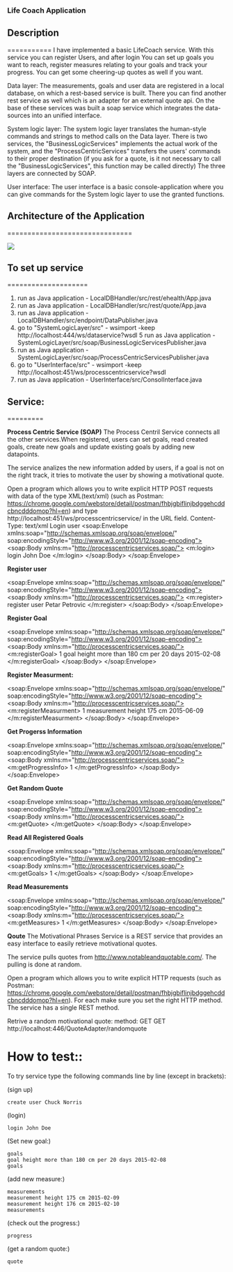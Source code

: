 ### Life Coach Application


## Description
===========
I have implemented a basic LifeCoach service. With this service you can register Users, and after login
You can set up goals you want to reach, register measures relating to your goals and track your progress.
You can get some cheering-up quotes as well if you want.

Data layer:
The measurements, goals and user data are registered in a local database,  on which a rest-based service 
is built. There you can find another rest service as well which is an adapter for an external quote api. On 
the base of these services was built a soap service which integrates the data-sources into an unified interface.

System logic layer:
The system logic layer translates the human-style commands and strings to method calls on the Data layer. There is two 
services, the "BusinessLogicServices" implements the actual work of the system, and the "ProcessCentricServices"
transfers the users' commands to their proper destination (if you ask for a quote, is it not necessary to call
the "BusinessLogicServices", this function may be called  directly)
The three layers are connected by SOAP. 
 
User interface:
The user interface is a basic console-application where you can give commands 
for the System logic layer to use the granted functions. 

## Architecture of the Application
===============================

![]({{site.baseurl}}/http://oi57.tinypic.com/33m0dxv.jpg)


## To set up service
====================
  
1. run as Java application - LocalDBHandler/src/rest/ehealth/App.java 
2. run as Java application - LocalDBHandler/src/rest/quote/App.java 
3. run as Java application - LocalDBHandler/src/endpoint/DataPublisher.java 
4. go to "SystemLogicLayer/src" - wsimport -keep http://localhost:444/ws/dataservice?wsdl
5  run as Java application - SystemLogicLayer/src/soap/BusinessLogicServicesPublisher.java 
6. run as Java application - SystemLogicLayer/src/soap/ProcessCentricServicesPublisher.java
7. go to "UserInterface/src" - wsimport -keep http://localhost:451/ws/processcentricservice?wsdl
8. run as Java application - UserInterface/src/ConsolInterface.java

## Service:
=========

**Process Centric Service (SOAP)**
The Process Centril Service connects all the other services.When registered, users can set goals, read created goals, 
create new goals and update existing goals by adding new datapoints.

The service analizes the new information added by users, if a goal is not on the right track, it tries to motivate the user by showing a motivational quote.

Open a program which allows you to write explicit HTTP POST requests with data of the type XML(text/xml) 
(such as Postman: https://chrome.google.com/webstore/detail/postman/fhbjgbiflinjbdggehcddcbncdddomop?hl=en) 
and type http://localhost:451/ws/processcentricservice/	 in the URL field.
Content-Type: text/xml
Login user
<soap:Envelope xmlns:soap="http://schemas.xmlsoap.org/soap/envelope/" soap:encodingStyle="http://www.w3.org/2001/12/soap-encoding">
        <soap:Body xmlns:m="http://processcentricservices.soap/">
                <m:login>
                        <userdata>
                                login John Doe
                        </userdata>
                </m:login>
        </soap:Body>
</soap:Envelope>

**Register user**

<soap:Envelope xmlns:soap="http://schemas.xmlsoap.org/soap/envelope/"
soap:encodingStyle="http://www.w3.org/2001/12/soap-encoding">
  <soap:Body xmlns:m="http://processcentricservices.soap/">
  <m:register>
    <userdata>register user Petar Petrovic</userdata>
  </m:register>
</soap:Body>
</soap:Envelope>

**Register Goal**

<soap:Envelope
xmlns:soap="http://schemas.xmlsoap.org/soap/envelope/"
soap:encodingStyle="http://www.w3.org/2001/12/soap-encoding">
  <soap:Body xmlns:m="http://processcentricservices.soap/">
  <m:registerGoal>
    <id>1</id>
    <arg1>goal height more than 180 cm per 20 days 2015-02-08</arg1>
  </m:registerGoal>
</soap:Body>
</soap:Envelope>

**Register Measurment:**

<soap:Envelope
xmlns:soap="http://schemas.xmlsoap.org/soap/envelope/"
soap:encodingStyle="http://www.w3.org/2001/12/soap-encoding">
  <soap:Body xmlns:m="http://processcentricservices.soap/">
  <m:registerMeasurment>
    <id>1</id>
    <arg1>measurement height 175 cm 2015-06-09</arg1>
  </m:registerMeasurment>
</soap:Body>
</soap:Envelope>

**Get Progerss Information**

<soap:Envelope
xmlns:soap="http://schemas.xmlsoap.org/soap/envelope/"
soap:encodingStyle="http://www.w3.org/2001/12/soap-encoding">
  <soap:Body xmlns:m="http://processcentricservices.soap/">
  <m:getProgressInfo>
    <id>1</id>
  </m:getProgressInfo>
</soap:Body>
</soap:Envelope>

**Get Random Quote**

<soap:Envelope
xmlns:soap="http://schemas.xmlsoap.org/soap/envelope/"
soap:encodingStyle="http://www.w3.org/2001/12/soap-encoding">
  <soap:Body xmlns:m="http://processcentricservices.soap/">
  <m:getQuote>
  </m:getQuote>
</soap:Body>
</soap:Envelope>

**Read All Registered Goals**

<soap:Envelope
xmlns:soap="http://schemas.xmlsoap.org/soap/envelope/"
soap:encodingStyle="http://www.w3.org/2001/12/soap-encoding">
  <soap:Body xmlns:m="http://processcentricservices.soap/">
  <m:getGoals>
    <id>1</id>
  </m:getGoals>
</soap:Body>
</soap:Envelope>

**Read Measurements**

<soap:Envelope
xmlns:soap="http://schemas.xmlsoap.org/soap/envelope/"
soap:encodingStyle="http://www.w3.org/2001/12/soap-encoding">
  <soap:Body xmlns:m="http://processcentricservices.soap/">
  <m:getMeasures>
    <id>1</id>
  </m:getMeasures>
</soap:Body>
</soap:Envelope>

**Qoute**
The Motivational Phrases Service is a REST service that provides an easy interface to easily retrieve motivational quotes.

The service pulls quotes from http://www.notableandquotable.com/. The pulling is done at random.

Open a program which allows you to write explicit HTTP requests (such as Postman: https://chrome.google.com/webstore/detail/postman/fhbjgbiflinjbdggehcddcbncdddomop?hl=en). For each make sure you set the right HTTP method. The service has a single REST method.

Retrive a random motivational quote:
method: GET
GET http://localhost:446/QuoteAdapter/randomquote
				
How to test::
=============
To try service type the following commands line by line (except in brackets):

(sign up)

	create user Chuck Norris


(login)

	login John Doe

(Set new goal:)

	goals
	goal height more than 180 cm per 20 days 2015-02-08
	goals

(add new measure:)

	measurements
	measurement height 175 cm 2015-02-09
	measurement height 176 cm 2015-02-10
	measurements

(check out the progress:)

	progress

(get a random quote:)

	quote

